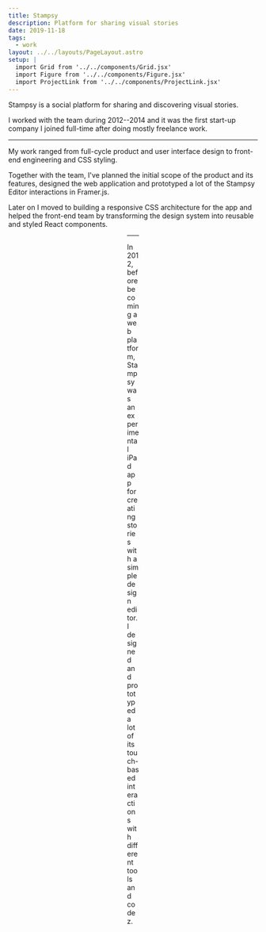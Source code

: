 ```yaml
---
title: Stampsy
description: Platform for sharing visual stories
date: 2019-11-18
tags:
  - work
layout: ../../layouts/PageLayout.astro
setup: |
  import Grid from '../../components/Grid.jsx'
  import Figure from '../../components/Figure.jsx'
  import ProjectLink from '../../components/ProjectLink.jsx'
---
```


Stampsy is a social platform for sharing and discovering visual stories.

I worked with the team during 2012--2014 and it was the first start-up company I
joined full-time after doing mostly freelance work.

---

My work ranged from full-cycle product and user interface design to front-end
engineering and CSS styling.

Together with the team, I've planned the initial scope of the product and its
features, designed the web application and prototyped a lot of the Stampsy
Editor interactions in Framer.js.

Later on I moved to building a responsive CSS architecture for the app and
helped the front-end team by transforming the design system into reusable and
styled React components.

<ProjectLink title="Stampsy" url="https://stampsy.com" />

<Grid breakout>
  <Figure
    video="/img/about/stampsy/stampsy-web.mp4"
    caption="Promo video featuring parts of my user interface work"
  />
  <Figure
    video="/img/about/stampsy/stampsy-site.mp4"
    caption="Marketing website I designed in 2014"
  />
</Grid>

<Grid breakout className="grid-cols-2">
  <Figure caption="Feed view" image="/img/about/stampsy/stampsy-web-0.png" />
  <Figure caption="Story page" image="/img/about/stampsy/stampsy-web-1.png" />
  <Figure caption="User-curated collection page" image="/img/about/stampsy/stampsy-web-2.png" />
  <Figure caption="Visual editor for creating stories" image="/img/about/stampsy/stampsy-web-3.png" />
</Grid>

---

In 2012, before becoming a web platform, Stampsy was an experimental iPad app
for creating stories with a simple design editor. I designed and prototyped a
lot of its touch-based interactions with different tools and codez.

<Grid breakout>
  <Figure
    video="/img/about/stampsy/stampsy-ipad.mp4"
    caption="Creating and sharing a story in Stampsy iPad app"
  />
</Grid>

